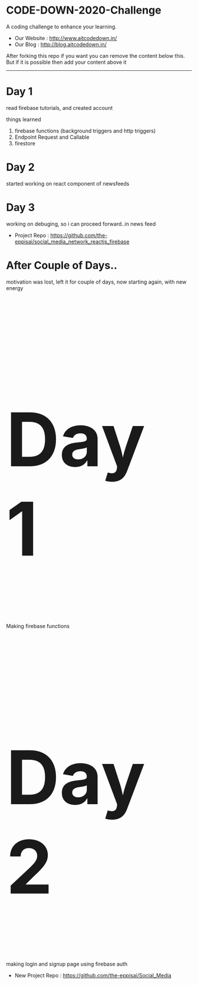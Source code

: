 
# CODE-DOWN-2020-Challenge
A coding challenge to enhance your learning. <br>
 - Our Website : http://www.aitcodedown.in/ <br>
 - Our Blog : http://blog.aitcodedown.in/

After forking this repo if you want you can remove the content below this. But if it is possible then add your content above it 

<hr>

<div>
<h1> Day 1 </h1>
 <p> read firebase tutorials, and created account </p>
 <p> things learned
   <ol>
  <li>firebase functions (background triggers and http triggers)</li>
  <li>Endpoint Request and Callable</li>
  <li>firestore</li>
</ol>


 </p>
</div>

<div>
<h1> Day  2</h1>
 <p> started working on react component of newsfeeds </p>
</div>


<div>
<h1> Day  3</h1>
 <p> working on debuging, so i can proceed forward..in news feed </p>
</div>
 
  - Project Repo : https://github.com/the-eppisai/social_media_network_reactjs_firebase <br>
  <div>
<h1> After Couple of Days..</h1>
 <p> motivation was lost, left it for couple of days, now starting again, with new energy </p>
</div>
 <div>
<h1 style=font-size:200px> Day 1</h1>
 <p> Making firebase functions </p>
</div>
<h1 style=font-size:200px> Day 2</h1>
 <p> making login and signup page using firebase auth </p>
</div>
</div>
 
  - New Project Repo : https://github.com/the-eppisai/Social_Media <br>
  <div>
